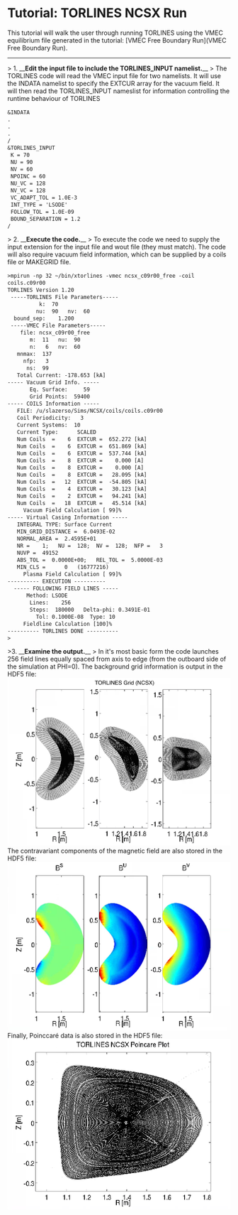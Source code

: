 Tutorial: TORLINES NCSX Run
===========================

This tutorial will walk the user through running TORLINES using the VMEC
equilibrium file generated in the tutorial:
[VMEC Free Boundary Run](VMEC Free Boundary Run).

------------------------------------------------------------------------

\> 1. \_\_**Edit the input file to include the TORLINES\_INPUT
namelist.**\_\_ \> The TORLINES code will read the VMEC input file for
two namelists. It will use the INDATA namelist to specify the EXTCUR
array for the vacuum field. It will then read the TORLINES\_INPUT
nameslist for information controlling the runtime behaviour of TORLINES

    &INDATA
    .
    .
    .
    /
    &TORLINES_INPUT
     K = 70
     NU = 90
     NV = 60
     NPOINC = 60
     NU_VC = 128
     NV_VC = 128
     VC_ADAPT_TOL = 1.0E-3
     INT_TYPE = 'LSODE'
     FOLLOW_TOL = 1.0E-09
     BOUND_SEPARATION = 1.2
    /

\> 2. \_\_**Execute the code.**\_\_ \> To execute the code we need to
supply the input extension for the input file and wout file (they must
match). The code will also require vacuum field information, which can
be supplied by a coils file or MAKEGRID file.

    >mpirun -np 32 ~/bin/xtorlines -vmec ncsx_c09r00_free -coil coils.c09r00
    TORLINES Version 1.20
     -----TORLINES File Parameters-----
              k:  70
             nu:  90   nv:  60
      bound_sep:    1.200
     -----VMEC File Parameters-----
        file: ncsx_c09r00_free
           m:  11   nu:  90
           n:   6   nv:  60
       mnmax:  137
         nfp:   3
          ns:  99
       Total Current: -178.653 [kA]
    ----- Vacuum Grid Info. -----
           Eq. Surface:     59
           Grid Points:  59400
    ----- COILS Information -----
       FILE: /u/slazerso/Sims/NCSX/coils/coils.c09r00
       Coil Periodicity:   3
       Current Systems:  10
       Current Type:      SCALED
       Num Coils  =    6  EXTCUR =  652.272 [kA]
       Num Coils  =    6  EXTCUR =  651.869 [kA]
       Num Coils  =    6  EXTCUR =  537.744 [kA]
       Num Coils  =    8  EXTCUR =    0.000 [A]
       Num Coils  =    8  EXTCUR =    0.000 [A]
       Num Coils  =    8  EXTCUR =   28.095 [kA]
       Num Coils  =   12  EXTCUR =  -54.805 [kA]
       Num Coils  =    4  EXTCUR =   30.123 [kA]
       Num Coils  =    2  EXTCUR =   94.241 [kA]
       Num Coils  =   18  EXTCUR =   45.514 [kA]
         Vacuum Field Calculation [ 99]% 
    ----- Virtual Casing Information -----
       INTEGRAL TYPE: Surface Current
       MIN_GRID_DISTANCE =  6.0493E-02
       NORMAL_AREA =  2.4595E+01
       NR =    1;   NU =  128;  NV =  128;  NFP =   3
       NUVP =  49152
       ABS_TOL =  0.0000E+00;   REL_TOL =  5.0000E-03
       MIN_CLS =      0   (16777216)
         Plasma Field Calculation [ 99]% 
    ---------- EXECUTION ----------
      ----- FOLLOWING FIELD LINES -----
          Method: LSODE
           Lines:    256
           Steps:  180000   Delta-phi: 0.3491E-01
             Tol: 0.1000E-08  Type: 10
         Fieldline Calculation [100]% 
    ---------- TORLINES DONE ----------              
    >                                                                   

\>3. \_\_**Examine the output.**\_\_ \> In it\'s most basic form the
code launches 256 field lines equally spaced from axis to edge (from the
outboard side of the simulation at PHI=0). The background grid
information is output in the HDF5 file:
![](images/torlines_ncsx_grid.jpg) The contravariant components of the
magnetic field are also stored in the HDF5 file:
![](images/torlines_ncsx_field0.jpg) Finally, Poinccaré data is also
stored in the HDF5 file: ![](images/torlines_ncsx_poincpi.jpg)
